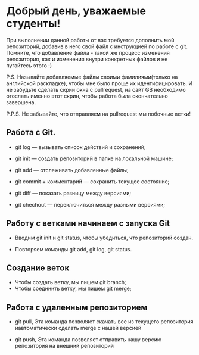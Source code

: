 # Добрый день, уважаемые студенты! 
  При выполнении данной работы от вас требуется дополнить мой репозиторий, добавив в него свой файл с инструкцией по работе с git. Помните, что добавление файла - такой же процесс изменения репозитория, как и изменения внутри конкретных файлов и не пугайтесь этого :)

  P.S. Называйте добавляемые файлы своими фамилиями(только на английской раскладке), чтобы мне было проще их идентифицировать. И не забудьте сделать скрин окна с pullrequest, на сайт GB необходимо отослать именно этот скрин, чтобы работа была окончательно завершена.

  P.P.S. Не забывайте, что отправляем на pullrequest мы побочные ветки!

## Работа с Git.
* git log — вызывать список действий и сохранений;

* git init — создать репозиторий в папке на локальной машине;

* git add — отслеживать добавленные файлы;

* git commit + комментарий — сохранить текущее состояние;

* git diff — показать разницу между версиями;

* git chechout — переключиться между разными версиями;

## Работу с ветками начинаем с запуска Git

* Вводим git init и git status, чтобы убедиться, что репозиторий создан.

* Повторяем команды git add, git log, git status.

## Создание веток

* Чтобы создать ветку, мы пишем git branch;
* Чтобы соединить ветку, мы пишем git merge;

## Работа с удаленным репозиторием

* git pull, Эта команда позволяет скачать все из текущего репозитория иавтоматически сделать merge с нашей версией

* git push, Эта команда позволяет отправить нашу версию репозитория на внешний репозиторий